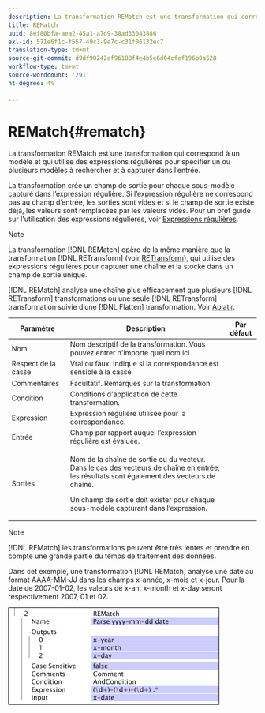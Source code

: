 ```yaml
---
description: La transformation REMatch est une transformation qui correspond à un modèle et qui utilise des expressions régulières pour spécifier un ou plusieurs modèles à rechercher et à capturer dans l’entrée.
title: REMatch
uuid: 8ef80bfa-aea2-45a1-a7d9-38ad33043886
exl-id: 571e6f1c-f557-49c3-9e7c-c31f06132ec7
translation-type: tm+mt
source-git-commit: d9df90242ef96188f4e4b5e6d04cfef196b0a628
workflow-type: tm+mt
source-wordcount: '291'
ht-degree: 4%

---
```


# REMatch{#rematch}

La transformation REMatch est une transformation qui correspond à un modèle et qui utilise des expressions régulières pour spécifier un ou plusieurs modèles à rechercher et à capturer dans l’entrée.

La transformation crée un champ de sortie pour chaque sous-modèle capturé dans l’expression régulière. Si l’expression régulière ne correspond pas au champ d’entrée, les sorties sont vides et si le champ de sortie existe déjà, les valeurs sont remplacées par les valeurs vides. Pour un bref guide sur l&#39;utilisation des expressions régulières, voir [Expressions régulières](../../../../../home/c-dataset-const-proc/c-reg-exp.md#concept-070077baa419475094ef0469e92c5b9c).

>[!NOTE]
>
>La transformation [!DNL REMatch] opère de la même manière que la transformation [!DNL RETransform] (voir [RETransform](../../../../../home/c-dataset-const-proc/c-data-trans/c-transf-types/c-standard-transf/c-retransform.md#concept-23f80aa0bc204565b337e5c4931f6a74)), qui utilise des expressions régulières pour capturer une chaîne et la stocke dans un champ de sortie unique.

[!DNL REMatch] analyse une chaîne plus efficacement que plusieurs  [!DNL RETransform] transformations ou une seule  [!DNL RETransform] transformation suivie d’une  [!DNL Flatten] transformation. Voir [Aplatir](../../../../../home/c-dataset-const-proc/c-data-trans/c-transf-types/c-standard-transf/c-flatten.md#concept-7acd351a6d2444bd960ca412ae3333ce).

<table id="table_7077578512B249E986BC79AE770CBD9A"> 
 <thead> 
  <tr> 
   <th colname="col1" class="entry"> Paramètre </th> 
   <th colname="col2" class="entry"> Description </th> 
   <th colname="col3" class="entry"> Par défaut </th> 
  </tr> 
 </thead>
 <tbody> 
  <tr> 
   <td colname="col1"> Nom </td> 
   <td colname="col2"> Nom descriptif de la transformation. Vous pouvez entrer n'importe quel nom ici. </td> 
   <td colname="col3"></td> 
  </tr> 
  <tr> 
   <td colname="col1"> Respect de la casse </td> 
   <td colname="col2"> Vrai ou faux. Indique si la correspondance est sensible à la casse. </td> 
   <td colname="col3"></td> 
  </tr> 
  <tr> 
   <td colname="col1"> Commentaires </td> 
   <td colname="col2"> Facultatif. Remarques sur la transformation. </td> 
   <td colname="col3"></td> 
  </tr> 
  <tr> 
   <td colname="col1"> Condition </td> 
   <td colname="col2"> Conditions d'application de cette transformation. </td> 
   <td colname="col3"></td> 
  </tr> 
  <tr> 
   <td colname="col1"> Expression </td> 
   <td colname="col2"> Expression régulière utilisée pour la correspondance. </td> 
   <td colname="col3"></td> 
  </tr> 
  <tr> 
   <td colname="col1"> Entrée </td> 
   <td colname="col2"> Champ par rapport auquel l’expression régulière est évaluée. </td> 
   <td colname="col3"></td> 
  </tr> 
  <tr> 
   <td colname="col1"> Sorties </td> 
   <td colname="col2"> <p>Nom de la chaîne de sortie ou du vecteur. Dans le cas des vecteurs de chaîne en entrée, les résultats sont également des vecteurs de chaîne. </p> <p> Un champ de sortie doit exister pour chaque sous-modèle capturant dans l’expression. </p> </td> 
   <td colname="col3"></td> 
  </tr> 
 </tbody> 
</table>

>[!NOTE]
>
>[!DNL REMatch] les transformations peuvent être très lentes et prendre en compte une grande partie du temps de traitement des données.

Dans cet exemple, une transformation [!DNL REMatch] analyse une date au format AAAA-MM-JJ dans les champs x-année, x-mois et x-jour. Pour la date de 2007-01-02, les valeurs de x-an, x-month et x-day seront respectivement 2007, 01 et 02.

![](assets/cfg_TransformationType_REMatch.png)
